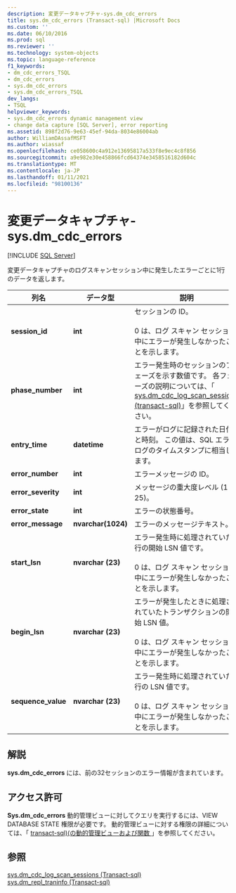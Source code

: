 ```yaml
---
description: 変更データキャプチャ-sys.dm_cdc_errors
title: sys.dm_cdc_errors (Transact-sql) |Microsoft Docs
ms.custom: ''
ms.date: 06/10/2016
ms.prod: sql
ms.reviewer: ''
ms.technology: system-objects
ms.topic: language-reference
f1_keywords:
- dm_cdc_errors_TSQL
- dm_cdc_errors
- sys.dm_cdc_errors
- sys.dm_cdc_errors_TSQL
dev_langs:
- TSQL
helpviewer_keywords:
- sys.dm_cdc_errors dynamic management view
- change data capture [SQL Server], error reporting
ms.assetid: 898f2d76-9e63-45ef-94da-8034e86004ab
author: WilliamDAssafMSFT
ms.author: wiassaf
ms.openlocfilehash: ce058600c4a912e13695817a533f8e9ec4c8f856
ms.sourcegitcommit: a9e982e30e458866fcd64374e3458516182d604c
ms.translationtype: MT
ms.contentlocale: ja-JP
ms.lasthandoff: 01/11/2021
ms.locfileid: "98100136"
---
```

# <a name="change-data-capture---sysdm_cdc_errors"></a>変更データキャプチャ-sys.dm_cdc_errors
[!INCLUDE [SQL Server](../../includes/applies-to-version/sqlserver.md)]

  変更データキャプチャのログスキャンセッション中に発生したエラーごとに1行のデータを返します。  
 
 
|列名|データ型|説明|  
|-----------------|---------------|-----------------|  
|**session_id**|**int**|セッションの ID。<br /><br /> 0 は、ログ スキャン セッション中にエラーが発生しなかったことを示します。|  
|**phase_number**|**int**|エラー発生時のセッションのフェーズを示す数値です。 各フェーズの説明については、「 [sys.dm_cdc_log_scan_sessions &#40;transact-sql&#41;](../../relational-databases/system-dynamic-management-views/change-data-capture-sys-dm-cdc-log-scan-sessions.md)」を参照してください。|  
|**entry_time**|**datetime**|エラーがログに記録された日付と時刻。 この値は、SQL エラーログのタイムスタンプに相当します。|  
|**error_number**|**int**|エラーメッセージの ID。|  
|**error_severity**|**int**|メッセージの重大度レベル (1 ~ 25)。|  
|**error_state**|**int**|エラーの状態番号。|  
|**error_message**|**nvarchar(1024)**|エラーのメッセージテキスト。|  
|**start_lsn**|**nvarchar (23)**|エラー発生時に処理されていた行の開始 LSN 値です。<br /><br /> 0 は、ログ スキャン セッション中にエラーが発生しなかったことを示します。|  
|**begin_lsn**|**nvarchar (23)**|エラーが発生したときに処理されていたトランザクションの開始 LSN 値。<br /><br /> 0 は、ログ スキャン セッション中にエラーが発生しなかったことを示します。|  
|**sequence_value**|**nvarchar (23)**|エラー発生時に処理されていた行の LSN 値です。<br /><br /> 0 は、ログ スキャン セッション中にエラーが発生しなかったことを示します。|  
  
## <a name="remarks"></a>解説  
 **sys.dm_cdc_errors** には、前の32セッションのエラー情報が含まれています。  
  
## <a name="permissions"></a>アクセス許可  
 **Sys.dm_cdc_errors** 動的管理ビューに対してクエリを実行するには、VIEW DATABASE STATE 権限が必要です。 動的管理ビューに対する権限の詳細については、「 [transact-sql&#41;&#40;の動的管理ビューおよび関数 ](~/relational-databases/system-dynamic-management-views/system-dynamic-management-views.md)」を参照してください。  
  
## <a name="see-also"></a>参照  
 [sys.dm_cdc_log_scan_sessions &#40;Transact-sql&#41;](../../relational-databases/system-dynamic-management-views/change-data-capture-sys-dm-cdc-log-scan-sessions.md)   
 [sys.dm_repl_traninfo &#40;Transact-sql&#41;](../../relational-databases/system-dynamic-management-views/sys-dm-repl-traninfo-transact-sql.md)  
  
  

